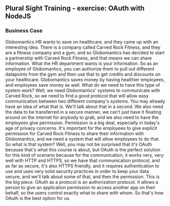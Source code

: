 ## Plural Sight Training - exercise: OAuth with NodeJS

### Business Case

Globomantics HR wants to save on healthcare, and they came up with an interesting idea. 
There is a company called Carved Rock Fitness, and they are a fitness company and a gym, and so Globomantics has decided to 
start a partnership with Carved Rock Fitness, and that means we can share information. What the HR department wants is
your information. So as an employee of Globomantics, you can authorize them to pull out different datapoints from the gym and 
then use that to get credits and discounts on your healthcare. Globomantics saves money by having healthier employees, and
employees save money as well. What do we need to have this type of system work? Well, we need Globomantics' systems to
communicate with Carved Rock, so we need to find a good protocol that will allow easy communication between two different
company's systems. You may already have an idea of what that is. We'll talk about that in a second. We also need the data to 
be transferred in a secure manner, we can't just have it floating around on the internet for anybody to grab, and we also
need to have the employees give permission. Permission is a big deal, especially in today's age of privacy concerns. 
It's important for the employees to give explicit permission for Carved Rock Fitness to share their information with
Globomantics, and we need a system that will allow employees to do that. So what is that system? Well, you may not be 
surprised that it's OAuth because that's what this course is about, but OAuth is the perfect solution for this kind of 
scenario because for the communication, it works very, very well with HTTP and HTTPS, so we have that communication protocol, 
and as far as secure, it's also HTTPS friendly, and it requires authentication to use and uses very solid security practices
in order to keep your data secure, and we'll talk about some of that, and then the permission. This is the big piece. 
OAuth as a protocol is an authorization protocol. It allows a person to give an application permission to access another app
on their behalf, so the users control exactly what to share with whom. So that's how OAuth is the best option for us.


